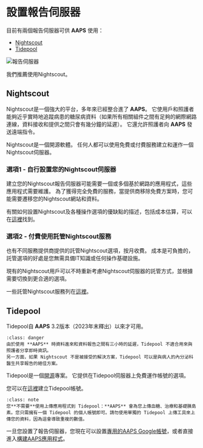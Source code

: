 # 設置報告伺服器

目前有兩個報告伺服器可供 **AAPS** 使用：

- [Nightscout](https://nightscout.github.io/)
- [Tidepool](https://www.tidepool.org/)

![報告伺服器](../images/Building-the-App/ReportingServer.png)

我們推薦使用Nightscout。

## Nightscout

Nightscout是一個強大的平台，多年來已經整合進了 **AAPS**。 它使用戶和照護者能夠近乎實時地追蹤病患的糖尿病資料（如果所有相關組件之間有足夠的網際網路連線，資料接收和提供之間只會有幾分鐘的延遲）。 它還允許照護者向 **AAPS** 發送遠端指令。

Nightscout是一個開源軟體。 任何人都可以使用免費或付費服務建立和運作一個Nightscout伺服器。

### 選項1 - 自行設置您的Nightscout伺服器

建立您的Nightscout報告伺服器可能需要一個或多個基於網路的應用程式，這些應用程式需要維護。 為了獲得完全免費的服務，當提供商移除免費方案時，您可能需要遷移您的Nightscout網站和資料。

有關如何設置Nightscout及各種操作選項的優缺點的描述，包括成本估算，可以在[這裡](https://nightscout.github.io/nightscout/new_user/#free-diy)找到。

### 選項2 - 付費使用託管Nightscout服務

也有不同服務提供商提供的託管Nightscout選項，按月收費。 成本是可負擔的，託管選項的好處是您無需具備IT知識或任何操作基礎設施。

現有的Nightscout用戶可以不時重新考慮Nightscout伺服器的託管方式，並根據需要切換到更合適的選項。

一些託管Nightscout服務列在[這裡](https://nightscout.github.io/nightscout/new_user/#vendors-comparison-table)。

## Tidepool

Tidepool自 **AAPS** 3.2版本（2023年末釋出）以來才可用。

```{admonition} Tidepool with **AAPS** is only for reporting
:class: danger  
由於使用 **AAPS** 時資料進來和資料報告之間有三小時的延遲，Tidepool 不適合用來與照護者分享即時資訊。
另一方面，如果 Nightscout 不是被接受的解決方案，Tidepool 可以是與病人的內分泌科醫生共享報告的絕佳方案。
```

Tidepool是一個[開源](https://github.com/tidepool-org)專案。 它提供在Tidepool伺服器上免費運作帳號的選項。

您可以在[這裡](https://app.tidepool.org/signup)建立Tidepool帳號。

```{admonition} **AAPS** has a the uploader for Tidepool integrated
:class: note
您**不需要**使用上傳應用程式到 Tidepool：**AAPS** 會為您上傳血糖、治療和基礎胰島素。您只需擁有一個 Tidepool 的個人帳號即可。請勿使用單獨的 Tidepool 上傳工具來上傳您的資料，因為這會導致重複的數值。
```

一旦您設置了報告伺服器，您現在可以設置[專用的AAPS Google帳號](Dedicated-Google-account-for-AAPS.md)，或者直接進入[構建AAPS應用程式](building-AAPS.md)。
